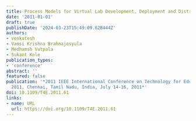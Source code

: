 ```yaml
---
title: Process Models for Virtual Lab Development, Deployment and Distribution
date: '2011-01-01'
draft: true
publishDate: '2024-03-23T15:49:09.628444Z'
authors:
- venkatesh
- Vamsi Krishna Brahmajosyula
- Medhamsh Vutpala
- Sukant Kole
publication_types:
- 'conference'
abstract: ''
featured: false
publication: '*2011 IEEE International Conference on Technology for Education, T4E
  2011, Chennai, Tamil Nadu, India, July 14-16, 2011*'
doi: 10.1109/T4E.2011.61
links:
- name: URL
  url: https://doi.org/10.1109/T4E.2011.61
---
```


